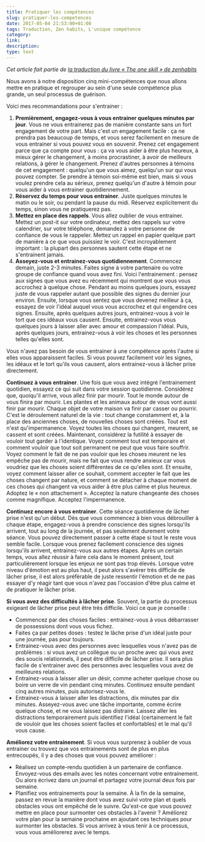 ```yaml
---
title: Pratiquer les compétences
slug: pratiquer-les-competences
date: 2017-05-04 21:53:00+01:00
tags: Traduction, Zen habits, L'unique compétence
category: 
link: 
description: 
type: text
---
```


_Cet article fait partie de [la traduction du livre « The one skill » de zenhabits](/blog/traduction-du-livre-the-one-skill-de-zenhabits/)_

Nous avons à notre disposition cinq mini-compétences que nous allons mettre en pratique et regrouper au sein d'une seule compétence plus grande, un seul processus de guérison.

Voici mes recommandations pour s'entrainer :
<!-- TEASER_END -->

1. __Premièrement, engagez-vous à vous entrainer quelques minutes par jour__. Vous ne vous entrainerez pas de manière constante sans un fort engagement de votre part. Mais c'est un engagement facile : ça ne prendra pas beaucoup de temps, et vous serez facilement en mesure de vous entrainer si vous pouvez vous en souvenir. Prenez cet engagement parce que ça compte pour vous : ça va vous aider à être plus heureux, à mieux gérer le changement, à moins procrastiner, à avoir de meilleurs relations, à gérer le changement. Prenez d'autres personnes à témoins de cet engagement : quelqu'un que vous aimez, quelqu'un sur qui vous pouvez compter. Se prendre à témoin soi-même est bien, mais si vous voulez prendre cela au sérieux, prenez quelqu'un d'autre à témoin pour vous aider à vous entrainer quotidiennement.
2. __Réservez du temps pour vous entrainer__. Juste quelques minutes le matin ou le soir, ou pendant la pause du midi. Réservez explicitement du temps, sinon vous ne pratiquerez pas.
3. __Mettez en place des rappels__. Vous allez oublier de vous entrainer. Mettez un post-it sur votre ordinateur, mettez des rappels sur votre calendrier, sur votre téléphone, demandez à votre personne de confiance de vous le rappeler. Mettez un rappel en papier quelque part de manière à ce que vous puissiez le voir. C'est incroyablement important : la plupart des personnes sautent cette étape et ne s'entrainent jamais.
4. __Asseyez-vous et entrainez-vous quotidiennement__. Commencez demain, juste 2-3 minutes. Faites signe à votre partenaire ou votre groupe de confiance quand vous avez fini. Voici l'entrainement : pensez aux signes que vous avez eu récemment qui montrent que vous vous accrochez à quelque chose. Pendant au moins quelques jours, essayez juste de vous rappeler autant que possible des signes du dernier jour environ. Ensuite, lorsque vous sentez que vous devenez meilleur à ça, essayez de voir l'idéal auquel vous vous accrochez et qui engendre ces signes. Ensuite, après quelques autres jours, entrainez-vous à voir le tort que ces idéaux vous causent. Ensuite, entrainez-vous vous quelques jours à laisser aller avec amour et compassion l'idéal. Puis, après quelques jours, entrainez-vous à voir les choses et les personnes telles qu'elles sont.


Vous n'avez pas besoin de vous entrainer à une compétence après l'autre si elles vous apparaissent faciles. Si vous pouvez facilement voir les signes, les idéaux et le tort qu'ils vous causent, alors entrainez-vous à lâcher prise directement.

__Continuez à vous entrainer__. Une fois que vous avez intégré l'entrainement quotidien, essayez ce qui suit dans votre session quotidienne.
Considérez que, quoiqu'il arrive, vous allez finir par mourir. Tout le monde autour de vous finira par mourir. Les plantes et les animaux autour de vous vont aussi finir par mourir. Chaque objet de votre maison va finir par casser ou pourrir. C'est le déroulement naturel de la vie : tout change constamment et, à la place des anciennes choses, de nouvelles choses sont créées. Tout est n'est qu'impermanence. Voyez toutes les choses qui changent, meurent, se cassent et sont créées. Maintenant, considérez la futilité à essayer de vouloir tout garder à l'identique. Voyez comment tout est temporaire et comment vouloir que tout soit permanent ne peut que vous faire souffrir. Voyez comment le fait de ne pas vouloir que les choses meurent ne les empêche pas de mourir, mais ne fait que vous rendre anxieux car vous voudriez que les choses soient différentes de ce qu'elles sont. Et ensuite, voyez comment laisser aller ce souhait, comment accepter le fait que les choses changent par nature, et comment se détacher à chaque moment de ces choses qui changent va vous aider à être plus calme et plus heureux. Adoptez le « non attachement ». Acceptez la nature changeante des choses comme magnifique. Acceptez l'impermanence.

__Continuez encore à vous entrainer__. Cette séance quotidienne de lâcher prise n'est qu'un début. Dès que vous commencez à bien vous débrouiller à chaque étape, engagez-vous à prendre conscience des signes lorsqu'ils arrivent, tout au long de la journée, et pas seulement durement votre séance. Vous pouvez directement passer à cette étape si tout le reste vous semble facile. Lorsque vous prenez facilement conscience des signes lorsqu'ils arrivent, entrainez-vous aux autres étapes. Après un certain temps, vous allez réussir à faire cela dans le moment présent, tout particulièrement lorsque les enjeux ne sont pas trop élevés. Lorsque votre niveau d'émotion est au plus haut, il peut alors s'avérer très difficile de lâcher prise, il est alors préférable de juste ressentir l'émotion et de ne pas essayer d'y réagir tant que vous n'avez pas l'occasion d'être plus calme et de pratiquer le lâcher prise.

__Si vous avez des difficultés à lâcher prise__. Souvent, la partie du processus exigeant de lâcher prise peut être très difficile. Voici ce que je conseille :

- Commencez par des choses faciles : entrainez-vous à vous débarrasser de possessions dont vous vous fichez.
- Faites ça par petites doses : testez le lâche prise d'un idéal juste pour une journée, pas pour toujours.
- Entrainez-vous avec des personnes avec lesquelles vous n'avez pas de problèmes : si vous avez un collègue ou un proche avec qui vous avez des soucis relationnels, il peut être difficile de lâcher prise. Il sera plus facile de s'entrainer avec des personnes avec lesquelles vous avez de meilleures relations.
- Entrainez-vous à laisser aller un désir, comme acheter quelque chose ou boire un verre de vin pendant cinq minutes. Continuez ensuite pendant cinq autres minutes, puis autorisez-vous le.
- Entrainez-vous à laisser aller les distractions, dix minutes par dix minutes. Asseyez-vous avec une tâche importante, comme écrire quelque chose, et ne vous laissez pas distraire. Laissez aller les distractions temporairement puis identifiez l'idéal (certainement le fait de vouloir que les choses soient faciles et confortables) et le mal qu'il vous cause.

__Améliorez votre entrainement__. Si vous vous surprenez à oublier de vous entrainer ou trouvez que vos entrainements sont de plus en plus entrecoupés, il y a des choses que vous pouvez améliorer :

- Réalisez un compte-rendu quotidien à un partenaire de confiance. Envoyez-vous des emails avec les notes concernant votre entrainement. Ou alors écrivez dans un journal et partagez votre journal deux fois par semaine.
- Planifiez vos entrainements pour la semaine. À la fin de la semaine, passez en revue la manière dont vous avez suivi votre plan et quels obstacles vous ont empêché de le suivre. Qu'est-ce que vous pouvez mettre en place pour surmonter ces obstacles à l'avenir ? Améliorez votre plan pour la semaine prochaine en ajoutant ces techniques pour surmonter les obstacles. Si vous arrivez à vous tenir à ce processus, vous vous améliorerez avec le temps.

